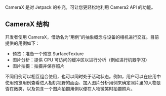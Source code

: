 CameraX 是对 Jetpack 的补充，可让您更轻松地利用 Camera2 API 的功能。

## CameraX 结构

开发者使用 CameraX，借助名为“用例”的抽象概念与设备的相机进行交互。目前提供的用例如下：

* 预览：准备一个预览 SurfaceTexture
* 图片分析：提供 CPU 可访问的缓冲区以进行分析（例如进行机器学习）
* 图片拍摄：拍摄并保存照片

不同用例可以相互组合使用，也可以同时处于活动状态。例如，用户可以在应用中使用预览用例查看进入相机视野的画面、加入图片分析用例来确定照片里的人物是否在微笑，以及包含一个图片拍摄用例以便在人物微笑时拍摄照片。
